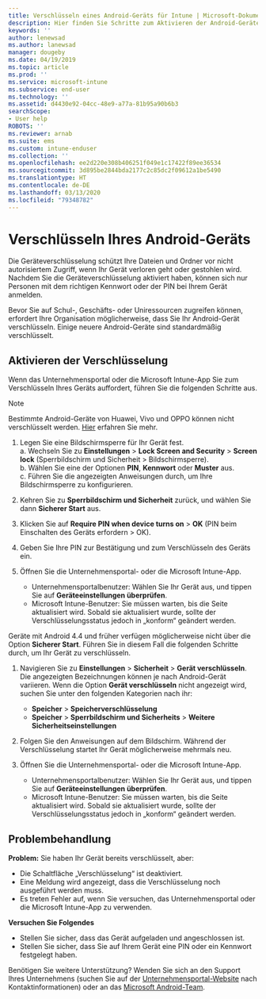 ```yaml
---
title: Verschlüsseln eines Android-Geräts für Intune | Microsoft-Dokumentation
description: Hier finden Sie Schritte zum Aktivieren der Android-Geräteverschlüsselung, wenn diese für Intune erforderlich ist.
keywords: ''
author: lenewsad
ms.author: lanewsad
manager: dougeby
ms.date: 04/19/2019
ms.topic: article
ms.prod: ''
ms.service: microsoft-intune
ms.subservice: end-user
ms.technology: ''
ms.assetid: d4430e92-04cc-48e9-a77a-81b95a90b6b3
searchScope:
- User help
ROBOTS: ''
ms.reviewer: arnab
ms.suite: ems
ms.custom: intune-enduser
ms.collection: ''
ms.openlocfilehash: ee2d220e308b406251f049e1c17422f89ee36534
ms.sourcegitcommit: 3d895be2844bda2177c2c85dc2f09612a1be5490
ms.translationtype: HT
ms.contentlocale: de-DE
ms.lasthandoff: 03/13/2020
ms.locfileid: "79348782"
---
```

# <a name="encrypting-your-android-device"></a>Verschlüsseln Ihres Android-Geräts

Die Geräteverschlüsselung schützt Ihre Dateien und Ordner vor nicht autorisiertem Zugriff, wenn Ihr Gerät verloren geht oder gestohlen wird. Nachdem Sie die Geräteverschlüsselung aktiviert haben, können sich nur Personen mit dem richtigen Kennwort oder der PIN bei Ihrem Gerät anmelden. 

Bevor Sie auf Schul-, Geschäfts- oder Uniressourcen zugreifen können, erfordert Ihre Organisation möglicherweise, dass Sie Ihr Android-Gerät verschlüsseln. Einige neuere Android-Geräte sind standardmäßig verschlüsselt.  

## <a name="turn-on-encryption"></a>Aktivieren der Verschlüsselung

Wenn das Unternehmensportal oder die Microsoft Intune-App Sie zum Verschlüsseln Ihres Geräts auffordert, führen Sie die folgenden Schritte aus. 

> [!Note]
> Bestimmte Android-Geräte von Huawei, Vivo und OPPO können nicht verschlüsselt werden. [Hier](your-device-appears-encrypted-but-cp-says-otherwise-android.md) erfahren Sie mehr.  

1. Legen Sie eine Bildschirmsperre für Ihr Gerät fest.  
    a. Wechseln Sie zu **Einstellungen** > **Lock Screen and Security** > **Screen lock** (Sperrbildschirm und Sicherheit > Bildschirmsperre).  
    b. Wählen Sie eine der Optionen **PIN**, **Kennwort** oder **Muster** aus.  
    c. Führen Sie die angezeigten Anweisungen durch, um Ihre Bildschirmsperre zu konfigurieren.  

2. Kehren Sie zu **Sperrbildschirm und Sicherheit** zurück, und wählen Sie dann **Sicherer Start** aus.
3. Klicken Sie auf **Require PIN when device turns on** > **OK** (PIN beim Einschalten des Geräts erfordern > OK).
4. Geben Sie Ihre PIN zur Bestätigung und zum Verschlüsseln des Geräts ein.
5. Öffnen Sie die Unternehmensportal- oder die Microsoft Intune-App.
    * Unternehmensportalbenutzer: Wählen Sie Ihr Gerät aus, und tippen Sie auf **Geräteeinstellungen überprüfen**. 
    * Microsoft Intune-Benutzer: Sie müssen warten, bis die Seite aktualisiert wird. Sobald sie aktualisiert wurde, sollte der Verschlüsselungsstatus jedoch in „konform“ geändert werden.  

Geräte mit Android 4.4 und früher verfügen möglicherweise nicht über die Option **Sicherer Start**. Führen Sie in diesem Fall die folgenden Schritte durch, um Ihr Gerät zu verschlüsseln.

1. Navigieren Sie zu **Einstellungen** > **Sicherheit** > **Gerät verschlüsseln**. Die angezeigten Bezeichnungen können je nach Android-Gerät variieren. Wenn die Option **Gerät verschlüsseln** nicht angezeigt wird, suchen Sie unter den folgenden Kategorien nach ihr:
    * **Speicher** > **Speicherverschlüsselung**
    * **Speicher** > **Sperrbildschirm und Sicherheits** > **Weitere Sicherheitseinstellungen** 

2. Folgen Sie den Anweisungen auf dem Bildschirm. Während der Verschlüsselung startet Ihr Gerät möglicherweise mehrmals neu.
3. Öffnen Sie die Unternehmensportal- oder die Microsoft Intune-App.
    * Unternehmensportalbenutzer: Wählen Sie Ihr Gerät aus, und tippen Sie auf **Geräteeinstellungen überprüfen**.  
    * Microsoft Intune-Benutzer: Sie müssen warten, bis die Seite aktualisiert wird. Sobald sie aktualisiert wurde, sollte der Verschlüsselungsstatus jedoch in „konform“ geändert werden.

## <a name="troubleshoot"></a>Problembehandlung  
**Problem:** Sie haben Ihr Gerät bereits verschlüsselt, aber:

- Die Schaltfläche „Verschlüsselung“ ist deaktiviert.
- Eine Meldung wird angezeigt, dass die Verschlüsselung noch ausgeführt werden muss.
- Es treten Fehler auf, wenn Sie versuchen, das Unternehmensportal oder die Microsoft Intune-App zu verwenden.

**Versuchen Sie Folgendes**

- Stellen Sie sicher, dass das Gerät aufgeladen und angeschlossen ist.  
- Stellen Sie sicher, dass Sie auf Ihrem Gerät eine PIN oder ein Kennwort festgelegt haben.  

Benötigen Sie weitere Unterstützung? Wenden Sie sich an den Support Ihres Unternehmens (suchen Sie auf der [Unternehmensportal-Website](https://go.microsoft.com/fwlink/?linkid=2010980) nach Kontaktinformationen) oder an das <a href="mailto:wintunedroidfbk@microsoft.com?subject=I'm having trouble with encryption on my Android device&body=Describe the issue you're experiencing here.">Microsoft Android-Team</a>.  
